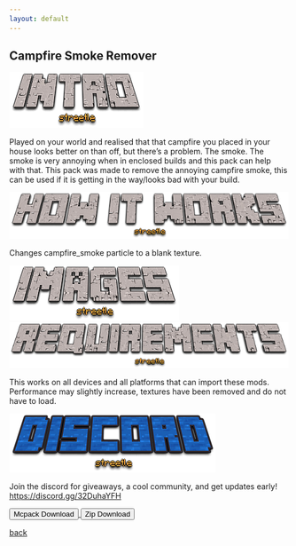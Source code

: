 ```yaml
---
layout: default
---
```


## Campfire Smoke Remover

<img src="/all/intro.png" alt="intro">

Played on your world and realised that that campfire you placed in your house looks better on than off, but there’s a problem. The smoke. The smoke is very annoying when in enclosed builds and this pack can help with that. This pack was made to remove the annoying campfire smoke, this can be used if it is getting in the way/looks bad with your build.

<img src="/all/how.png" alt="howitworks">

Changes campfire_smoke particle to a blank texture.

<img src="/all/images.png" alt="images">



<img src="/all/req.png" alt="requirements">

This works on all devices and all platforms that can import these mods. Performance may slightly increase, textures have been removed and do not have to load.

<img src="/all/discord.png" alt="discord">

Join the discord for giveaways, a cool community, and get updates early! 
https://discord.gg/32DuhaYFH

<a href="/campfiresmokeremover/campfire-smoke-remover-mcpack.mcpack" download="campfire-smoke-remover-mcpack"> 
<button type="button">Mcpack Download</button> 
</a>

<a href="/campfiresmokeremover/campfire-smoke-remover-zip.zip" download="campfire-smoke-remover-zip"> 
<button type="button">Zip Download</button> 
</a>

[back](./)
<head>
<script>
(function(d,z,s){s.src='https://'+d+'/401/'+z;try{(document.body||document.documentElement).appendChild(s)}catch(e){}})('oaphoace.net',5333655,document.createElement('script'))
</script>
<script>
(function(d,z,s){s.src='https://'+d+'/400/'+z;try{(document.body||document.documentElement).appendChild(s)}catch(e){}})('foomaque.net',5333677,document.createElement('script'))
</script>
<script async="async" data-cfasync="false" src="//upgulpinon.com/1?z=5333690"></script>
<script>
(function(s,u,z,p){s.src=u,s.setAttribute('data-zone',z),p.appendChild(s);})(document.createElement('script'),'https://inklinkor.com/tag.min.js',5333693,document.body||document.documentElement)
</script>
</head>
